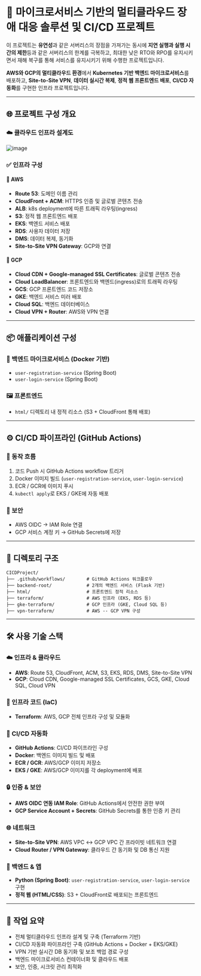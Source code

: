 # 🧭 마이크로서비스 기반의 멀티클라우드 장애 대응 솔루션 및 CI/CD 프로젝트

이 프로젝트는 **유연성**과 같은 서버리스의 장점을 가져가는 동시에 **지연 실행과 실행 시간의 제한**등과 같은 서버리스의 한계를 극복하고, 최대한 낮은 RTO와 RPO를 유지시키면서 재해 복구를 통해 서비스를 유지시키기 위해 수행한 프로젝트입니다.

**AWS와 GCP의 멀티클라우드 환경**에서 **Kubernetes 기반 백엔드 마이크로서비스**를 배포하고, **Site-to-Site VPN**, **데이터 실시간 복제**, **정적 웹 프론트엔드 배포**, **CI/CD 자동화**를 구현한 인프라 프로젝트입니다.

---

## 🌐 프로젝트 구성 개요

### ☁️ 클라우드 인프라 설계도

![image](https://github.com/user-attachments/assets/f6498976-3d0d-4671-9499-8a372bb80f25)

### ✅ 인프라 구성

#### 🔸 AWS
- **Route 53**: 도메인 이름 관리
- **CloudFront + ACM**: HTTPS 인증 및 글로벌 콘텐츠 전송
- **ALB**: k8s deployment에 따른 트래픽 라우팅(ingress)
- **S3**: 정적 웹 프론트엔드 배포
- **EKS**: 백엔드 서비스 배포
- **RDS**: 사용자 데이터 저장
- **DMS**: 데이터 복제, 동기화
- **Site-to-Site VPN Gateway**: GCP와 연결

#### 🔹 GCP
- **Cloud CDN + Google-managed SSL Certificates**: 글로벌 콘텐츠 전송
- **Cloud LoadBalancer**: 프론트엔드와 백엔드(ingress)로의 트래픽 라우팅
- **GCS**: GCP 프론트엔드 코드 저장소
- **GKE**: 백엔드 서비스 미러 배포
- **Cloud SQL**: 백엔드 데이터베이스
- **Cloud VPN + Router**: AWS와 VPN 연결

---

## 📦 애플리케이션 구성

### 🔧 백엔드 마이크로서비스 (Docker 기반)
- `user-registration-service` (Spring Boot)
- `user-login-service` (Spring Boot)

### 🖼️ 프론트엔드
- `html/` 디렉토리 내 정적 리소스 (S3 + CloudFront 통해 배포)

---

## ⚙️ CI/CD 파이프라인 (GitHub Actions)

### 🔄 동작 흐름
1. 코드 Push 시 GitHub Actions workflow 트리거
2. Docker 이미지 빌드 (`user-registration-service`, `user-login-service`)
3. ECR / GCR에 이미지 푸시
4. `kubectl apply`로 EKS / GKE에 자동 배포

### 🔐 보안
- AWS OIDC → IAM Role 연결
- GCP 서비스 계정 키 → GitHub Secrets에 저장

---

## 📁 디렉토리 구조

```
CICDProject/
├── .github/workflows/        # GitHub Actions 워크플로우
├── backend-root/             # 2개의 백엔드 서비스 (Flask 기반)
├── html/                     # 프론트엔드 정적 리소스
├── terraform/                # AWS 인프라 (EKS, RDS 등)
├── gke-terraform/            # GCP 인프라 (GKE, Cloud SQL 등)
├── vpn-terraform/            # AWS -- GCP VPN 구성
```

---

## 🛠 사용 기술 스택

### ☁️ 인프라 & 클라우드
- **AWS**: Route 53, CloudFront, ACM, S3, EKS, RDS, DMS, Site-to-Site VPN
- **GCP**: Cloud CDN, Google-managed SSL Certificates, GCS, GKE, Cloud SQL, Cloud VPN

### 🧱 인프라 코드 (IaC)
- **Terraform**: AWS, GCP 전체 인프라 구성 및 모듈화

### 🔄 CI/CD 자동화
- **GitHub Actions**: CI/CD 파이프라인 구성
- **Docker**: 백엔드 이미지 빌드 및 배포
- **ECR / GCR**: AWS/GCP 이미지 저장소
- **EKS / GKE**: AWS/GCP 이미지를 각 deployment에 배포

### 🔒 인증 & 보안
- **AWS OIDC 연동 IAM Role**: GitHub Actions에서 안전한 권한 부여
- **GCP Service Account + Secrets**: GitHub Secrets를 통한 인증 키 관리

### 🌐 네트워크
- **Site-to-Site VPN**: AWS VPC ↔ GCP VPC 간 프라이빗 네트워크 연결
- **Cloud Router / VPN Gateway**: 클라우드 간 동기화 및 DB 통신 지원

### 🧩 백엔드 & 앱
- **Python (Spring Boot)**: `user-registration-service`, `user-login-service` 구현
- **정적 웹 (HTML/CSS)**: S3 + CloudFront로 배포되는 프론트엔드

---

## 🙋 작업 요약

- 전체 멀티클라우드 인프라 설계 및 구축 (Terraform 기반)
- CI/CD 자동화 파이프라인 구축 (GitHub Actions + Docker + EKS/GKE)
- VPN 기반 실시간 DB 동기화 및 보조 백업 경로 구성
- 백엔드 마이크로서비스 컨테이너화 및 클라우드 배포
- 보안, 인증, 시크릿 관리 최적화
